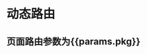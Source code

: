 # 动态路由

<script setup>
import { useData } from 'vitepress'

const { params } = useData()
</script>

## 页面路由参数为{{params.pkg}}

